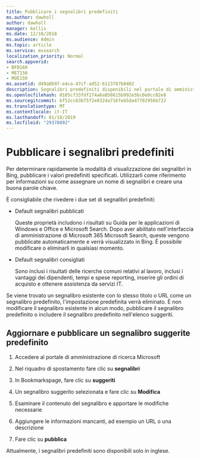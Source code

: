 ```yaml
---
title: Pubblicare i segnalibri predefiniti
ms.author: dawholl
author: dawholl
manager: kellis
ms.date: 12/18/2018
ms.audience: Admin
ms.topic: article
ms.service: mssearch
localization_priority: Normal
search.appverid:
- BFB160
- MET150
- MOE150
ms.assetid: d49a0b97-e4ca-47cf-ad52-6113787b8402
description: Segnalibri predefiniti disponibili nel portale di amministrazione di ricerca Microsoft
ms.openlocfilehash: 0105cf33fdf274a6a856615b992e5bc0e0cc02e8
ms.sourcegitcommit: bf52cc63b75f2e0324a716fe65da47702956b722
ms.translationtype: MT
ms.contentlocale: it-IT
ms.lasthandoff: 01/18/2019
ms.locfileid: "29378892"
---
```

# <a name="publish-default-bookmarks"></a>Pubblicare i segnalibri predefiniti

Per determinare rapidamente la modalità di visualizzazione dei segnalibri in Bing, pubblicare i valori predefiniti specificati. Utilizzarli come riferimento per informazioni su come assegnare un nome di segnalibri e creare una buona parole chiave.
  
È consigliabile che rivedere i due set di segnalibri predefiniti:
  
- Default segnalibri pubblicati
    
    Queste proprietà includono i risultati su Guida per le applicazioni di Windows e Office e Microsoft Search. Dopo aver abilitato nell'interfaccia di amministrazione di Microsoft 365 Microsoft Search, queste vengono pubblicate automaticamente e verrà visualizzato in Bing. È possibile modificare o eliminarli in qualsiasi momento.
    
- Default segnalibri consigliati
    
    Sono inclusi i risultati delle ricerche comuni relativi al lavoro, inclusi i vantaggi dei dipendenti, tempi e spese reporting, inserire gli ordini di acquisto e ottenere assistenza da servizi IT.
    
Se viene trovato un segnalibro esistente con lo stesso titolo o URL come un segnalibro predefinito, l'impostazione predefinita verrà eliminato. È non modificare il segnalibro esistente in alcun modo, pubblicare il segnalibro predefinito o includere il segnalibro predefinito nell'elenco suggeriti.
  
## <a name="update-and-publish-a-default-suggested-bookmark"></a>Aggiornare e pubblicare un segnalibro suggerite predefinito

1. Accedere al portale di amministrazione di ricerca Microsoft
    
2. Nel riquadro di spostamento fare clic su **segnalibri**
    
3. In Bookmarkspage, fare clic su **suggeriti**
    
4. Un segnalibro suggerito selezionata e fare clic su **Modifica**
    
5. Esaminare il contenuto del segnalibro e apportare le modifiche necessarie
    
6. Aggiungere le informazioni mancanti, ad esempio un URL o una descrizione
    
7. Fare clic su **pubblica**
    
Attualmente, i segnalibri predefiniti sono disponibili solo in inglese. 

  

